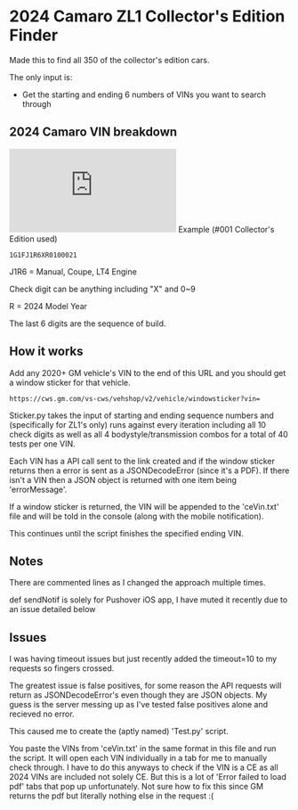 # 2024 Camaro ZL1 Collector's Edition Finder

Made this to find all 350 of the collector's edition cars.

The only input is:
* Get the starting and ending 6 numbers of VINs you want to search through

## 2024 Camaro VIN breakdown
![Camaro VIN breakdown](https://www.camaro6.com/forums/attachment.php?attachmentid=1022448&stc=1&d=1583377227)
Example (#001 Collector's Edition used)
```
1G1FJ1R6XR0100021
```

J1R6 = Manual, Coupe, LT4 Engine

Check digit can be anything including "X" and 0~9

R = 2024 Model Year

The last 6 digits are the sequence of build.

## How it works
Add any 2020+ GM vehicle's VIN to the end of this URL and you should get a window sticker for that vehicle.
```
https://cws.gm.com/vs-cws/vehshop/v2/vehicle/windowsticker?vin=
```
Sticker.py takes the input of starting and ending sequence numbers and (specifically for ZL1's only) runs against every iteration including all 10 check digits as well as all 4 bodystyle/transmission combos for a total of 40 tests per one VIN.

Each VIN has a API call sent to the link created and if the window sticker returns then a error is sent as a JSONDecodeError (since it's a PDF). If there isn't a VIN then a JSON object is returned with one item being 'errorMessage'.

If a window sticker is returned, the VIN will be appended to the 'ceVin.txt' file and will be told in the console (along with the mobile notification).

This continues until the script finishes the specified ending VIN.

## Notes
There are commented lines as I changed the approach multiple times.

def sendNotif is solely for Pushover iOS app, I have muted it recently due to an issue detailed below

## Issues
I was having timeout issues but just recently added the timeout=10 to my requests so fingers crossed.

The greatest issue is false positives, for some reason the API requests will return as JSONDecodeError's even though they are JSON objects. My guess is the server messing up as I've tested false positives alone and recieved no error.

This caused me to create the (aptly named) 'Test.py' script.

You paste the VINs from 'ceVin.txt' in the same format in this file and run the script. It will open each VIN individually in a tab for me to manually check through. I have to do this anyways to check if the VIN is a CE as all 2024 VINs are included not solely CE. But this is a lot of 'Error failed to load pdf' tabs that pop up unfortunately. Not sure how to fix this since GM returns the pdf but literally nothing else in the request :(
